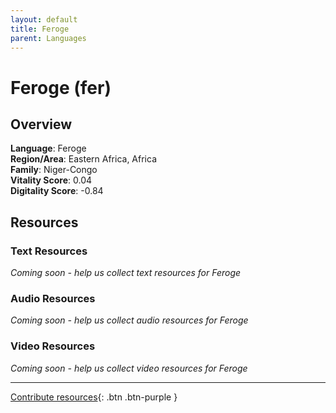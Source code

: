 ```yaml
---
layout: default
title: Feroge
parent: Languages
---
```


# Feroge (fer)

## Overview

**Language**: Feroge  
**Region/Area**: Eastern Africa, Africa  
**Family**: Niger-Congo  
**Vitality Score**: 0.04  
**Digitality Score**: -0.84  

## Resources

### Text Resources
*Coming soon - help us collect text resources for Feroge*

### Audio Resources
*Coming soon - help us collect audio resources for Feroge*

### Video Resources
*Coming soon - help us collect video resources for Feroge*

---

[Contribute resources](https://fairtrain.github.io/){: .btn .btn-purple }
